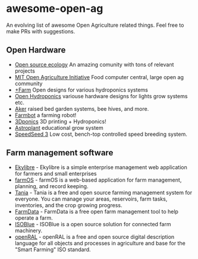 # awesome-open-ag

An evolving list of awesome Open Agriculture related things. Feel free to make PRs with suggestions.

## Open Hardware
* [Open source ecology](http://opensourceecology.org/) An amazing comunity with tons of relevant projects
* [MIT Open Agriculture Initiative](http://openag.media.mit.edu/) Food computer central, large open ag community
* [+Farm](http://www.plus.farm/) Open designs for various hydroponics systems
* [Open Hydroponics](http://openhydroponics.org/) variouse hardware designs for lights grow systems etc.
* [Aker](http://aker.me/) raised bed garden systems, bee hives, and more.
* [Farmbot](http://farmbot.io/) a farming robot!
* [3Dponics](https://www.3dponics.com/) 3D printing + Hydroponics!
* [Astroplant](http://www.astroplant.io/) educational grow system
* [SpeedSeed 3](https://github.com/PhenoTIPI/SpeedSeed3) Low cost, bench-top controlled speed breeding system. 

## Farm management software
 * [Ekylibre](https://github.com/ekylibre/ekylibre) - 
Ekylibre is a simple enterprise management web application for farmers and small enterprises
* [farmOS](https://github.com/farmOS/farmOS) - farmOS is a web-based application for farm management, planning, and record keeping.
* [Tania](https://github.com/Tanibox/tania-core) - Tania is a free and open source farming management system for everyone. You can manage your areas, reservoirs, farm tasks, inventories, and the crop growing progress.
* [FarmData](https://farmdata.dickinson.edu/guest.php) - FarmData is a free open farm management tool to help operate a farm.
* [ISOBlue](https://www.isoblue.org/) - ISOBlue is a open source solution for connected farm machinery.
* [openRAL](https://open-ral.io/) - openRAL is a free and open source digital description language for all objects and processes in agriculture and base for the "Smart Farming" ISO standard.
